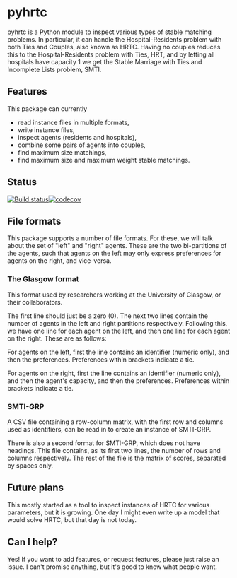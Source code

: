 # pyhrtc
pyhrtc is a Python module to inspect various types of stable matching problems. In particular, it can handle the Hospital-Residents problem with both Ties and Couples, also known as HRTC. Having no couples reduces this to the Hospital-Residents problem with Ties, HRT, and by letting all hospitals have capacity 1 we get the Stable Marriage with Ties and Incomplete Lists problem, SMTI.

## Features

This package can currently
* read instance files in multiple formats,
* write instance files,
* inspect agents (residents and hospitals),
* combine some pairs of agents into couples,
* find maximum size matchings,
* find maximum size and maximum weight stable matchings.

## Status
[![Build status](https://travis-ci.org/IP-MATCH/pyhrtc.svg?branch=master)](https://travis-ci.org/IP-MATCH/pyhrtc)[![codecov](https://codecov.io/gh/IP-MATCH/pyhrtc/branch/master/graph/badge.svg)](https://codecov.io/gh/IP-MATCH/pyhrtc)
## File formats

This package supports a number of file formats. For these, we will talk about
the set of "left" and "right" agents. These are the two bi-partitions of the
agents, such that agents on the left may only express preferences for agents on
the right, and vice-versa.

### The Glasgow format
This format used by researchers working at the University of Glasgow, or their collaborators.

The first line should just be a zero (0). The next two lines contain the number
of agents in the left and right partitions respectively. Following this, we
have one line for each agent on the left, and then one line for each agent on
the right. These are as follows:

For agents on the left, first the line contains an identifier (numeric only),
and then the preferences. Preferences within brackets indicate a tie.

For agents on the right, first the line contains an identifier (numeric only),
and then the agent's capacity, and then the preferences. Preferences within
brackets indicate a tie.

### SMTI-GRP

A CSV file containing a row-column matrix, with the first row and columns used
as identifiers, can be read in to create an instance of SMTI-GRP.

There is also a second format for SMTI-GRP, which does not have headings. This
file contains, as its first two lines, the number of rows and columns
respectively. The rest of the file is the matrix of scores, separated by spaces
only.

## Future plans

This mostly started as a tool to inspect instances of HRTC for various parameters, but it is growing. One day I might even write up a model that would solve HRTC, but that day is not today.

## Can I help?

Yes! If you want to add features, or request features, please just raise an issue. I can't promise anything, but it's good to know what people want.


